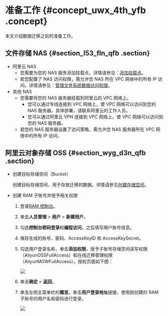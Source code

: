 # 准备工作 {#concept_uwx_4th_yfb .concept}

本文介绍数据迁移之前的准备工作。

## 文件存储 NAS {#section_l53_fln_qfb .section}

-   阿里云 NAS
    -   您需要为您的 NAS 服务添加挂载点，详情请参见：[添加挂载点](../../../../intl.zh-CN/快速配置指南/添加挂载点.md#)。
    -   若您配置了 NAS 访问权限，需允许您 NAS 所在 VPC 网络中的所有 IP 访问。详情请参见：[管理文件系统数据访问权限](../../../../intl.zh-CN/用户指南/管理文件系统数据访问权限.md#)。
-   其他 NAS
    -   您需要将您的 NAS 服务器挂载到阿里云的 VPC 网络上。
        -   您可以通过专线连接到 VPC 网络上，使 VPC 网络可以访问到您的 NAS 服务器。具体部署，请联系阿里云的工作人员。
        -   您可以通过阿里云 VPN 连接到 VPC 网络上，使 VPC 网络可以访问到您的 NAS 服务器。
    -   若您的 NAS 服务器设置了访问策略，需允许您 NAS 服务器所在 VPC 网络中的所有 IP 访问。

## 阿里云对象存储 OSS {#section_wyg_d3n_qfb .section}

-   创建目标存储空间（Bucket）

    创建目标存储空间，用于存放迁移的数据。详情请参见[创建存储空间](../../../../intl.zh-CN/快速入门/创建存储空间.md#)。

-   创建 RAM 子账号并授予相关权限
    1.  登录[RAM 控制台](https://ram.console.aliyun.com)。
    2.  单击**人员管理** \> **用户** \> **新建用户**。
    3.  勾选**控制台密码登录**和**编程访问**，之后填写用户账号信息。
    4.  保存生成的账号、密码、AccessKeyID 和 AccessKeySecret。
    5.  勾选用户登录名称，单击**添加权限**，授予子账号存储空间读写权限（AliyunOSSFullAccess）和在线迁移管理权限（AliyunMGWFullAccess）。授权页面如下图：

        ![](http://static-aliyun-doc.oss-cn-hangzhou.aliyuncs.com/assets/img/40745/155730543121235_zh-CN.png)

    6.  单击**确定** \> **返回**。
    7.  单击左侧主菜单栏的**概览**，单击**用户登录地址**链接，使用刚创建的 RAM 子账号的用户名和密码进行登录。

        ![](http://static-aliyun-doc.oss-cn-hangzhou.aliyuncs.com/assets/img/40745/155730543134662_zh-CN.png)



